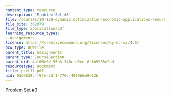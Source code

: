 ```yaml
---
content_type: resource
description: 'Problem Set #3'
file: /courses/14-128-dynamic-optimization-economic-applications-recursive-methods-spring-2003/03e9828cf9fe3df1770c49f9b6e8e12b_pset31.pdf
file_size: 362079
file_type: application/pdf
learning_resource_types:
- Assignments
license: https://creativecommons.org/licenses/by-nc-sa/4.0/
ocw_type: OCWFile
parent_title: Assignments
parent_type: CourseSection
parent_uid: 4a106e0d-95b3-340c-d5ee-6cfb9985e2ad
resourcetype: Document
title: pset31.pdf
uid: 03e9828c-f9fe-3df1-770c-49f9b6e8e12b
---
```

Problem Set #3